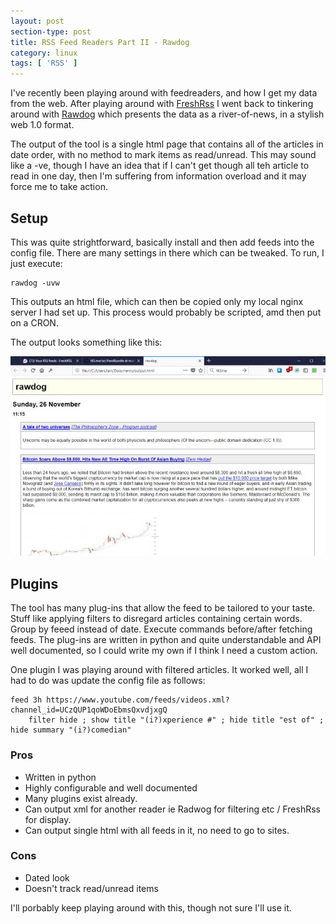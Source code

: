 ```yaml
---
layout: post
section-type: post
title: RSS Feed Readers Part II - Rawdog
category: linux
tags: [ 'RSS' ]
---
```


I've recently been playing around with feedreaders, and how I get my data from the web.  After playing around with [FreshRss](FreshRSS.html) 
I went back to tinkering around with [Rawdog](https://offog.org/code/rawdog/) which presents the data as a river-of-news, in a stylish web 1.0 format.

The output of the tool is a single html page that contains all of the articles in date order, with no method to mark items as read/unread.  This may
sound like a -ve, though I have an idea that if I can't get though all teh article to read in one day, then I'm suffering from information overload 
and it may force me to take action.

## Setup

This was quite strightforward, basically install and then add feeds into the config file.  There are many settings in there which can be tweaked. 
To run, I just execute:

	rawdog -uvw

This outputs an html file, which can then be copied only my local nginx server I had set up.  This process would probably be scripted, amd then put 
on a CRON. 

The output looks something like this:

![Rawdog](/img/2017/20171125_rawdog.jpg)

## Plugins
 
The tool has many plug-ins that allow the feed to be tailored to your taste.  Stuff like applying filters to disregard articles containing certain 
words.  Group by feeed instead of date. Execute commands before/after fetching feeds.  The plug-ins are written in python and quite understandable 
and API well documented, so I could write my own if I think I need a custom action.

One plugin I was playing around with filtered articles.  It worked well, all I had to do was update the config file as follows:

	feed 3h https://www.youtube.com/feeds/videos.xml?channel_id=UCzQUP1qoWDoEbmsQxvdjxgQ 
		filter hide ; show title "(i?)xperience #" ; hide title "est of" ; hide summary "(i?)comedian" 

### Pros

- Written in python
- Highly configurable and well documented
- Many plugins exist already. 
- Can output xml for another reader ie Radwog for filtering etc / FreshRss for display.
- Can output single html with all feeds in it, no need to go to sites.

### Cons

- Dated look
- Doesn't track read/unread items 


I'll porbably keep playing around with this, though not sure I'll use it.
